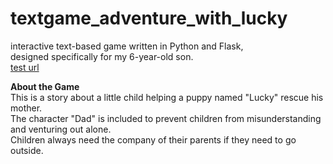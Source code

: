 # textgame_adventure_with_lucky
interactive text-based game written in Python and Flask,   
designed specifically for my 6-year-old son.  
[test url](https://adventure-with-lucky-bsb7bcgrcbdvekh9.australiasoutheast-01.azurewebsites.net/)

**About the Game**  
This is a story about a little child helping a puppy named "Lucky" rescue his mother.  
The character "Dad" is included to prevent children from misunderstanding and venturing out alone.  
Children always need the company of their parents if they need to go outside.

